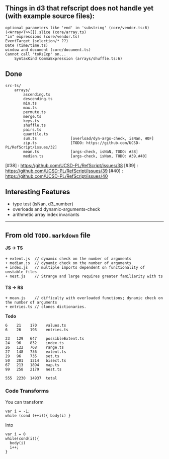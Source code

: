 ## Things in d3 that refscript does not handle yet (with example source files):
    
    
    optional parameters like 'end' in 'substring' (core/vendor.ts:6)
    (<Array<T>>[]).slice (core/array.ts)
    "in" expressions (core/vendor.ts)
    EventTarget (selection/* ??)
    Date (time/time.ts)
    window and document (core/document.ts)
    Cannot call 'toRsExp' on...
        SyntaxKind CommaExpression (arrays/shuffle.ts:6)


## Done

    src-ts/
		arrays/
			ascending.ts
			descending.ts
			min.ts
			max.ts
			permute.ts
			merge.ts
			keys.ts
			shuffle.ts
			pairs.ts
			quantile.ts
            sum.ts               [overload/dyn-args-check, isNan, HOF]
			zip.ts               [TODO: https://github.com/UCSD-PL/RefScript/issues/32]
	        mean.ts              [args-check, isNaN, TODO: #38]
			median.ts            [args-check, isNan, TODO: #39,#40]


[#38] : https://github.com/UCSD-PL/RefScript/issues/38
[#39] : https://github.com/UCSD-PL/RefScript/issues/39
[#40] : https://github.com/UCSD-PL/RefScript/issues/40

## Interesting Features

* type test (isNan, d3_number)
* overloads and dynamic-arguments-check
* arithmetic array index invariants 


-----------------------------------------

## From old `TODO.markdown` file

#### JS -> TS

    + extent.js  // dynamic check on the number of arguments
    + median.js  // dynamic check on the number of arguments 
    + index.js   // multiple imports dependent on functionality of unstable files
    + nest.js    // Strange and large requires greater familiarity with ts

#### TS -> RS

    + mean.js    // difficulty with overloaded functions; dynamic check on the number of arguments
    + entries.ts // clones dictionaries.

**Todo**

    6    21    170    values.ts
    6    26    193    entries.ts
	
    23   129   647    possibleExtent.ts
    24   96    832    index.ts
    26   122   768    range.ts
    27   148   736    extent.ts
    29   96    735    set.ts
    50   201   1214   bisect.ts
    67   213   1894   map.ts
    99   258   2179   nest.ts

    555  2230  14937  total

### Code Transforms



You can transform

	var i = -1;
    while (cond (++i)){ body(i) }

Into 

    var i = 0 
    while(cond(i)){
	  body(i)
      i++;
    }
  
